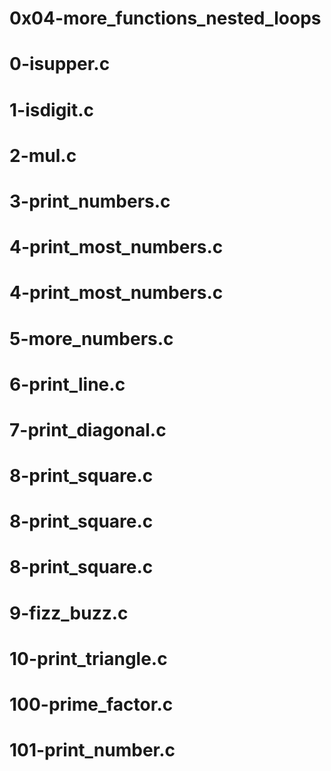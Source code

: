 # 0x04-more_functions_nested_loops
# 0-isupper.c
# 1-isdigit.c
# 2-mul.c
# 3-print_numbers.c
# 4-print_most_numbers.c
# 4-print_most_numbers.c
# 5-more_numbers.c
# 6-print_line.c
# 7-print_diagonal.c
# 8-print_square.c
# 8-print_square.c
# 8-print_square.c
# 9-fizz_buzz.c
# 10-print_triangle.c
# 100-prime_factor.c
# 101-print_number.c
